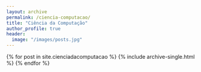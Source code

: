 ```yaml
---
layout: archive
permalink: /ciencia-computacao/
title: "Ciência da Computação"
author_profile: true
header:
  image: "/images/posts.jpg"
---
```


{% for post in site.cienciadacomputacao %}
  {% include archive-single.html %}
{% endfor %}